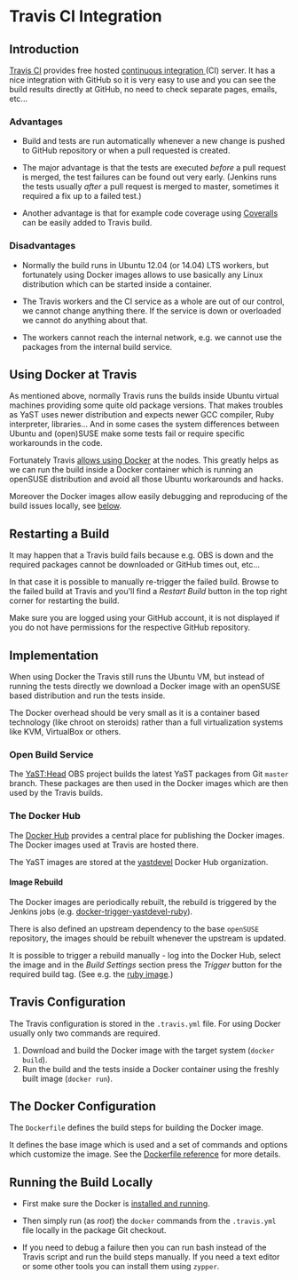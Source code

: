 # Travis CI Integration

## Introduction

[Travis CI](https://travis-ci.org/) provides free hosted [continuous integration
](https://en.wikipedia.org/wiki/Continuous_integration) (CI) server. It has
a nice integration with GitHub so it is very easy to use and you can see the
build results directly at GitHub, no need to check separate
pages, emails, etc...


### Advantages

- Build and tests are run automatically whenever a new change is pushed to GitHub
  repository or when a pull requested is created.

- The major advantage is that the tests are executed *before* a pull request
  is merged, the test failures can be found out very early. (Jenkins runs the tests
  usually *after* a pull request is merged to master, sometimes it required a fix up to
  a failed test.)

- Another advantage is that for example code coverage using
  [Coveralls](https://coveralls.io/) can be easily added to Travis build.

### Disadvantages

- Normally the build runs in Ubuntu 12.04 (or 14.04) LTS workers, but fortunately
  using Docker images allows to use basically any Linux distribution
  which can be started inside a container.

- The Travis workers and the CI service as a whole are out of our control, we
  cannot change anything there. If the service is down or overloaded we cannot
  do anything about that.

- The workers cannot reach the internal network, e.g. we cannot use the packages
  from the internal build service.

## Using Docker at Travis

As mentioned above, normally Travis runs the builds inside Ubuntu virtual machines
providing some quite old package versions. That makes troubles as YaST uses newer
distribution and expects newer GCC compiler, Ruby interpreter, libraries... And
in some cases the system differences between Ubuntu and (open)SUSE make some
tests fail or require specific workarounds in the code.

Fortunately Travis [allows using Docker](https://docs.travis-ci.com/user/docker/)
at the nodes. This greatly helps as we can run the build inside a Docker container
which is running an openSUSE distribution and avoid all those Ubuntu workarounds
and hacks.

Moreover the Docker images allow easily debugging and reproducing of the build
issues locally, see [below](#running-the-build-locally).

## Restarting a Build

It may happen that a Travis build fails because e.g. OBS is down and the
required packages cannot be downloaded or GitHub times out, etc...

In that case it is possible to manually re-trigger the failed build. Browse to
the failed build at Travis and you'll find a *Restart Build* button in the top
right corner for restarting the build.

Make sure you are logged using your GitHub account, it is not displayed if you
do not have permissions for the respective GitHub repository.


## Implementation

When using Docker the Travis still runs the Ubuntu VM, but instead of running
the tests directly we download a Docker image with an openSUSE based distribution
and run the tests inside.

The Docker overhead should be very small as it is a container based technology
(like chroot on steroids) rather than a full virtualization systems like
KVM, VirtualBox or others.

### Open Build Service

The [YaST:Head](https://build.opensuse.org/project/monitor/YaST:Head) OBS project 
builds the latest YaST packages from Git `master` branch. These packages are
then used in the Docker images which are then used by the Travis builds.

### The Docker Hub

The [Docker Hub](https://hub.docker.com/) provides a central place for publishing
the Docker images. The Docker images used at Travis are hosted there.

The YaST images are stored at the [yastdevel](https://hub.docker.com/u/yastdevel/)
Docker Hub organization.

#### Image Rebuild

The Docker images are periodically rebuilt, the rebuild is triggered by the
Jenkins jobs (e.g. [docker-trigger-yastdevel-ruby](
https://ci.opensuse.org/view/Yast/job/docker-trigger-yastdevel-ruby/)).

There is also defined an upstream dependency to the base `openSUSE` repository,
the images should be rebuilt whenever the upstream is updated.

It is possible to trigger a rebuild manually - log into the Docker Hub, select the
image and in the *Build Settings* section press the *Trigger* button
for the required build tag. (See e.g. the [ruby image](
https://hub.docker.com/r/yastdevel/ruby/~/settings/automated-builds/).)

## Travis Configuration

The Travis configuration is stored in the `.travis.yml` file. For using Docker
usually only two commands are required.

1. Download and build the Docker image with the target system (`docker build`).
2. Run the build and the tests inside a Docker container using the freshly built
   image (`docker run`).

## The Docker Configuration

The `Dockerfile` defines the build steps for building the Docker image.

It defines the base image which is used and a set of commands and options
which customize the image. See the [Dockerfile reference](
https://docs.docker.com/engine/reference/builder/) for more details.

## Running the Build Locally

- First make sure the Docker is [installed and running](
  https://docs.docker.com/engine/installation/linux/suse/).

- Then simply run (as *root*) the `docker` commands from the `.travis.yml` file
  locally in the package Git checkout.

- If you need to debug a failure then you can run bash instead of the Travis
  script and run the build steps manually. If you need a text editor or some
  other tools you can install them using `zypper`.
